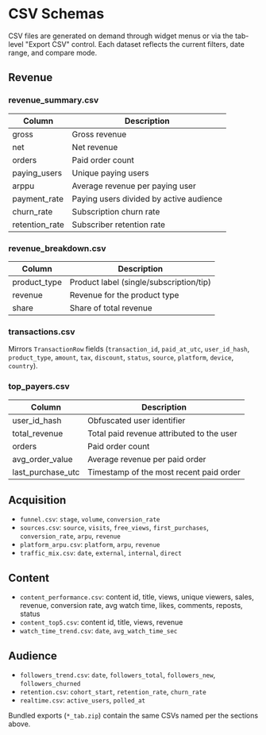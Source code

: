 # CSV Schemas

CSV files are generated on demand through widget menus or via the tab-level "Export CSV" control. Each dataset reflects the current filters, date range, and compare mode.

## Revenue

### revenue_summary.csv
| Column | Description |
| ------ | ----------- |
| gross | Gross revenue |
| net | Net revenue |
| orders | Paid order count |
| paying_users | Unique paying users |
| arppu | Average revenue per paying user |
| payment_rate | Paying users divided by active audience |
| churn_rate | Subscription churn rate |
| retention_rate | Subscriber retention rate |

### revenue_breakdown.csv
| Column | Description |
| ------ | ----------- |
| product_type | Product label (single/subscription/tip) |
| revenue | Revenue for the product type |
| share | Share of total revenue |

### transactions.csv
Mirrors `TransactionRow` fields (`transaction_id`, `paid_at_utc`, `user_id_hash`, `product_type`, `amount`, `tax`, `discount`, `status`, `source`, `platform`, `device`, `country`).

### top_payers.csv
| Column | Description |
| ------ | ----------- |
| user_id_hash | Obfuscated user identifier |
| total_revenue | Total paid revenue attributed to the user |
| orders | Paid order count |
| avg_order_value | Average revenue per paid order |
| last_purchase_utc | Timestamp of the most recent paid order |

## Acquisition

- `funnel.csv`: `stage`, `volume`, `conversion_rate`
- `sources.csv`: `source`, `visits`, `free_views`, `first_purchases`, `conversion_rate`, `arpu`, `revenue`
- `platform_arpu.csv`: `platform`, `arpu`, `revenue`
- `traffic_mix.csv`: `date`, `external`, `internal`, `direct`

## Content

- `content_performance.csv`: content id, title, views, unique viewers, sales, revenue, conversion rate, avg watch time, likes, comments, reposts, status
- `content_top5.csv`: content id, title, views, revenue
- `watch_time_trend.csv`: `date`, `avg_watch_time_sec`

## Audience

- `followers_trend.csv`: `date`, `followers_total`, `followers_new`, `followers_churned`
- `retention.csv`: `cohort_start`, `retention_rate`, `churn_rate`
- `realtime.csv`: `active_users`, `polled_at`

Bundled exports (`*_tab.zip`) contain the same CSVs named per the sections above.
